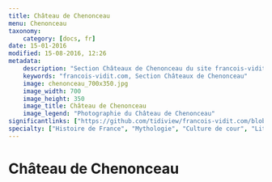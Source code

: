 ```yaml
---
title: Château de Chenonceau
menu: Chenonceau
taxonomy:
    category: [docs, fr]
date: 15-01-2016
modified: 15-08-2016, 12:26
metadata:
    description: "Section Châteaux de Chenonceau du site francois-vidit.com"
    keywords: "francois-vidit.com, Section Châteaux de Chenonceau"
    image: chenonceau_700x350.jpg
    image_width: 700
    image_height: 350
    image_title: Château de Chenonceau
    image_legend: "Photographie du Château de Chenonceau"
significantlinks: ["https://github.com/tidiview/francois-vidit.com/blob/develop/user/sites/docs/pages/01.reference/chateaux-de-la-loire/chenonceau/chapter.fr.md"]
specialty: ["Histoire de France", "Mythologie", "Culture de cour", "Littérature de l'Empire Romain", "Littérature romaine impériale"]
---
```


# Château de Chenonceau